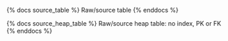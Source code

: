 {% docs source_table %}
Raw/source table
{% enddocs %}

{% docs source_heap_table %}
Raw/source heap table: no index, PK or FK
{% enddocs %}
